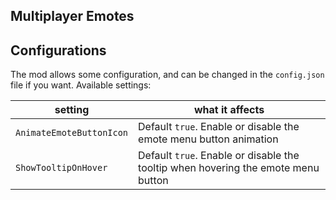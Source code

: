 
## Multiplayer Emotes
## Configurations
The mod allows  some configuration, and can be changed in the `config.json` file if you want. 
Available settings:

| setting           | what it affects
| ----------------- | -------------------
| `AnimateEmoteButtonIcon` | Default `true`. Enable or disable the emote menu button animation
| `ShowTooltipOnHover` | Default `true`. Enable or disable the tooltip when hovering the emote menu button

